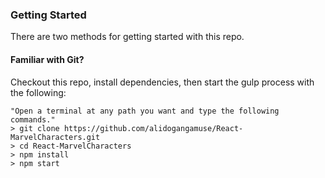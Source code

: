 ### Getting Started

There are two methods for getting started with this repo.

#### Familiar with Git?
Checkout this repo, install dependencies, then start the gulp process with the following:

```
"Open a terminal at any path you want and type the following commands."
> git clone https://github.com/alidogangamuse/React-MarvelCharacters.git
> cd React-MarvelCharacters
> npm install
> npm start
```